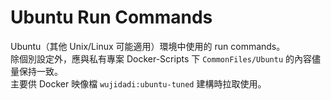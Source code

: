 # Ubuntu Run Commands

Ubuntu（其他 Unix/Linux 可能適用）環境中使用的 run commands。  
除個別設定外，應與私有專案 Docker-Scripts 下 `CommonFiles/Ubuntu` 的內容儘量保持一致。  
主要供 Docker 映像檔 `wujidadi:ubuntu-tuned` 建構時拉取使用。
